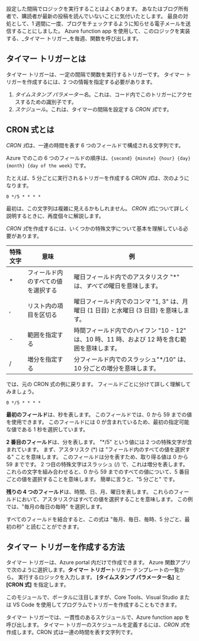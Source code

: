 設定した間隔でロジックを実行することはよくあります。 あなたはブログ所有者で、購読者が最新の投稿を読んでいないことに気付いたとします。 最良の対処として、1 週間に一度、ブログをチェックするように知らせる電子メールを送信することにしました。 Azure function app を使用して、このロジックを実装する、_タイマー トリガー_を毎週、関数を呼び出します。

## <a name="what-is-a-timer-trigger"></a>タイマー トリガーとは

タイマー トリガーは、一定の間隔で関数を実行するトリガーです。 タイマー トリガーを作成するには、2 つの情報を指定する必要があります。

1. *タイムスタンプ パラメーター名*。これは、コード内でこのトリガーにアクセスするための識別子です。
2. *スケジュール*。これは、タイマーの間隔を設定する *CRON 式*です。

## <a name="what-is-a-cron-expression"></a>CRON 式とは

*CRON 式*は、一連の時間を表す 6 つのフィールドで構成される文字列です。

Azure でのこの 6 つのフィールドの順序は、`{second} {minute} {hour} {day} {month} {day of the week}` です。

たとえば、5 分ごとに実行されるトリガーを作成する *CRON 式*は、次のようになります。

```log
0 */5 * * * *
```

最初は、この文字列は複雑に見えるかもしれません。 *CRON 式*について詳しく説明するときに、再度個々に解説します。

*CRON 式*を作成するには、いくつかの特殊文字について基本を理解している必要があります。

| 特殊文字 | 意味 | 例 |
| ------------- | ------------- | ------------- |
| *      | フィールド内のすべての値を選択する | 曜日フィールド内でのアスタリスク "*" は、*すべての*曜日を意味します。 |
| ,      | リスト内の項目を区切る | 曜日フィールド内でのコンマ "1, 3" は、月曜日 (1 日目) と水曜日 (3 日目) を意味します。 |
| -      | 範囲を指定する | 時間フィールド内でのハイフン "10 - 12" は、10 時、11 時、および 12 時を含む範囲を意味します。 |
| /      | 増分を指定する | 分フィールド内でのスラッシュ"*/10" は、10 分ごとの増分を意味します。 |

では、元の CRON 式の例に戻ります。 フィールドごとに分けて詳しく理解してみましょう。

```log
0 */5 * * * *
```

**最初のフィールド**は、秒を表します。 このフィールドでは、0 から 59 までの値を使用できます。 このフィールドには 0 が含まれているため、最初の指定可能な値である 1 秒を選択しています。

**2 番目のフィールド**は、分を表します。 "*/5" という値には 2 つの特殊文字が含まれています。 まず、アスタリスク (\*) は "フィールド内のすべての値を選択する" ことを意味します。 このフィールドは分を表すため、取り得る値は 0 から 59 までです。 2 つ目の特殊文字はスラッシュ (/) で、これは増分を表します。 これらの文字を組み合わせると、0 から 59 までのすべての値について、5 番目ごとの値を選択することを意味します。 簡単に言うと、"5 分ごと" です。

**残りの 4 つのフィールド**は、時間、日、月、曜日を表します。 これらのフィールドにおいて、アスタリスクはすべての値を選択することを意味します。 この例では、"毎月の毎日の毎時" を選択します。

すべてのフィールドを結合すると、この式は "毎月、毎日、毎時、5 分ごと、最初の秒" と読むことができます。

## <a name="how-to-create-a-timer-trigger"></a>タイマー トリガーを作成する方法

タイマー トリガーは、Azure portal 内だけで作成できます。 Azure 関数アプリで次のように選択します。**タイマー トリガー**トリガー テンプレートの一覧から。 実行するロジックを入力します。 **[タイムスタンプ パラメーター名]** と **[CRON 式]** を指定します。

このモジュールで、ポータルに注目しますが、Core Tools、Visual Studio または VS Code を使用してプログラムでトリガーを作成することもできます。

タイマー トリガーでは、一貫性のあるスケジュールで、Azure function app を呼び出します。 タイマー トリガーのスケジュールを定義するには、*CRON 式*を作成します。CRON 式は一連の時間を表す文字列です。